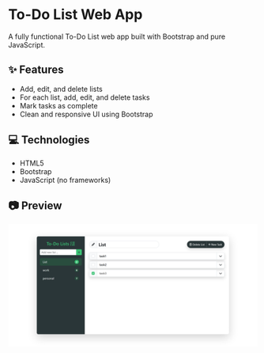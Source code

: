 # To-Do List Web App

A fully functional To-Do List web app built with Bootstrap and pure JavaScript.

## ✨ Features

- Add, edit, and delete lists
- For each list, add, edit, and delete tasks
- Mark tasks as complete
- Clean and responsive UI using Bootstrap

## 💻 Technologies

- HTML5
- Bootstrap
- JavaScript (no frameworks)

## 📷 Preview

![Project Preview](./screenshot.png)
